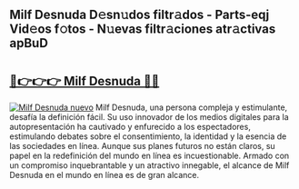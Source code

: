 ## Milf Desnuda D𝚎sn𝚞dos filtr𝚊dos - Parts-eqj Vid𝚎os f𝚘tos - N𝚞evas filtr𝚊ciones atr𝚊ctivas apBuD

# <h2><a href="http://mbcnhmr.tromn.icu/?c=Milf+Desnuda">🔗👉👉👉 Milf Desnuda 🔗🔗</a></h2>

[![Milf Desnuda nuevo](https://i.imgur.com/pEAQMta.gif)](http://mbcnhmr.tromn.icu/?c=Milf+Desnuda)
Milf Desnuda, una persona compleja y estimulante, desafía la definición fácil. Su uso innovador de los medios digitales para la autopresentación ha cautivado y enfurecido a los espectadores, estimulando debates sobre el consentimiento, la identidad y la esencia de las sociedades en línea. Aunque sus planes futuros no están claros, su papel en la redefinición del mundo en línea es incuestionable. Armado con un compromiso inquebrantable y un atractivo innegable, el alcance de Milf Desnuda en el mundo en línea es de gran alcance.
